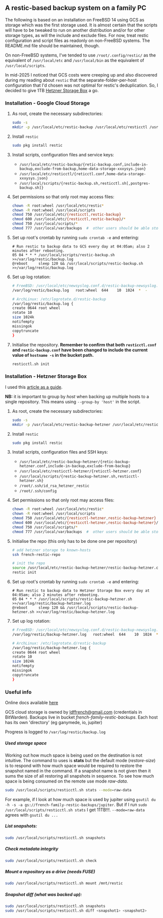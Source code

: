 ## A restic-based backup system on a family PC

The following is based on an installation on FreeBSD 14 using GCS as storage which was the first storage used.  It is almost certain that the scripts will have to be tweaked to run on another distribution and/or for other storage types, as will the include and exclude files.  For now, treat restic configuration and script files as readonly on non-FreeBSD systems.  The README.md file should be maintained, though.

On non-FreeBSD systems, I've tended to use `/root/.config/restic/` as the equivalent of `/usr/local/etc` and `/usr/local/bin` as the equivalent of `/usr/local/scripts`.

In mid-2025 I noticed that GCS costs were creeping up and also discovered during my reading about `restic` that the separate-folder-per-host configuration that I'd chosen was not optimal for restic's deduplication. So, I decided to give 1TB [Hetzner Storage Box](https://console.hetzner.com/projects/11407998/storage-boxes/461530/overview) a go.

### Installation - Google Cloud Storage
1. As root, create the necessary subdirectories:

    ```bash
    sudo -s
    mkdir -p /usr/local/etc/restic-backup /usr/local/etc/resticctl /usr/local/scripts /usr/local/var/backups /var/log/restic
    ```
2. Install `restic`

    ```bash
    sudo pkg install restic
    ```
3. Install scripts, configuration files and service keys:
   - `/usr/local/etc/restic-backup/{retic-backup.conf,include-in-backup,exclude-from-backup,home-data-storage-xxxysys.json}`
   - `/usr/local/etc/resticctl/{reticctl.conf,home-data-storage-xxxysys.json}`
   - `/usr/local/scripts/{restic-backup.sh,resticctl.sh[,postgres-backup.sh]}`

4. Set permissions so that only root may access files:

    ```bash
    chown -R root:wheel /usr/local/etc/restic*
    chown -R root:wheel /usr/local/scripts
    chmod 750 /usr/local/etc/{resticctl,restic-backup}
    chmod 600 /usr/local/etc/{resticctl,restic-backup}/*
    chmod 750 /usr/local/scripts/*
    chmod 777 /usr/local/var/backups  #  other users should be able store files in this catch-all backups directory (eg postgres)
    ```
5. Set up root's crontab by running `sudo crontab -e` and entering:

    ```
    # Run restic to backup data to GCS every day at 04:05am; also 2 minutes after rebooting.
    05 04 * * * /usr/local/scripts/restic-backup.sh >>/var/log/restic/backup.log
    @reboot     sleep 120 && /usr/local/scripts/restic-backup.sh >>/var/log/restic/backup.log
    ```
6. Set up log rotation:

    ```bash
    # FreeBSD: /usr/local/etc/newsyslog.conf.d/restic-backup-newsyslog.conf
    /var/log/restic/backup.log   root:wheel  644    10  1024  *  -
    
    # ArchLinux: /etc/logrotate.d/restic-backup
    /var/log/restic/backup.log {
    create 0644 root wheel
    rotate 10
    size 1024k
    notifempty
    missingok
    copytruncate
    }
    ```
    
7. Initialise the repository.  **Remember to confirm that both `resticctl.conf` and `restic-backup.conf` have been changed to include the current value of `hostname -s` in the bucket path.**

    ```bash
    resticctl.sh init
    ```

### Installation - Hetzner Storage Box

I used this [article as a guide](https://glueck.dev/blog/using-restic-on-windows-to-backup-to-a-hetzner-storage-box).

**NB:** it is important to group by _host_ when backing up multiple hosts to a single repository.  This means using `--group-by 'host'` in the script.

1. As root, create the necessary subdirectories:

    ```bash
    sudo -s
    mkdir -p /usr/local/etc/restic-backup-hetzner /usr/local/etc/resticctl-hetzner /usr/local/scripts /usr/local/var/backups /var/log/restic
    ```
2. Install `restic`

    ```bash
    sudo pkg install restic
    ```
3. Install scripts, configuration files and SSH keys: 
   - `/usr/local/etc/restic-backup-hetzner/{retic-backup-hetzner.conf,include-in-backup,exclude-from-backup}`
   - `/usr/local/etc/resticctl-hetzner/{reticctl-hetzner.conf}`
   - `/usr/local/scripts/{restic-backup-hetzner.sh,resticctl-hetzner.sh}`
   - `/root/.ssh/id_rsa_hetzner_restic`
   - `/root/.ssh/config`

4. Set permissions so that only root may access files:

    ```bash
    chown -R root:wheel /usr/local/etc/restic*
    chown -R root:wheel /usr/local/scripts
    chmod 750 /usr/local/etc/{resticctl-hetzner,restic-backup-hetzner}
    chmod 600 /usr/local/etc/{resticctl-hetzner,restic-backup-hetzner}/*
    chmod 750 /usr/local/scripts/*
    chmod 777 /usr/local/var/backups  #  other users should be able store files in this catch-all backups directory (eg postgres)
    ```
    
5. Initialise the repo (this only has to be done one per repository)

    ```bash
    # add hetzner storage to known-hosts
    ssh french-restic-repo
    
    # init the repo 
    source /usr/local/etc/restic-backup-hetzner/restic-backup-hetzner.conf
    restic init
    ```

6. Set up root's crontab by running `sudo crontab -e` and entering:

    ```
    # Run restic to backup data to Hetzner Storage Box every day at 04:05am; also 2 minutes after rebooting.
    05 04 * * * /usr/local/scripts/restic-backup-hetzner.sh >>/var/log/restic/backup-hetzner.log
    @reboot     sleep 120 && /usr/local/scripts/restic-backup-hetzner.sh >>/var/log/restic/backup-hetzner.log
    ```
7. Set up log rotation:

    ```bash
    # FreeBSD: /usr/local/etc/newsyslog.conf.d/restic-backup-newsyslog.conf
    /var/log/restic/backup-hetzner.log   root:wheel  644    10  1024  *  -
    
    # ArchLinux: /etc/logrotate.d/restic-backup
    /var/log/restic/backup-hetzner.log {
    create 0644 root wheel
    rotate 10
    size 1024k
    notifempty
    missingok
    copytruncate
    }
    ```

### Useful  info

Online docs available [here](https://restic.readthedocs.io/en/stable/010_introduction.html)

GCS cloud storage is owned by ldffrench@gmail.com (credentials in BitWarden).  Backups live in bucket *french-family-restic-backups*.  Each host has its own 'directory' (eg ganymede, io, jupiter)

Progress is logged to `/var/log/restic/backup.log`

##### Used storage space

Working out how much space is being used on the destination is not intuitive.  The command to uses is **stats** but the default mode (*restore-size*) is to respond with how much space would be required to restore the snapshot named in the command.  If a snapshot name is not given then it sums the size of all restoring all snapshots in sequence.  To see how much space is being consumed on the remote use mode *raw-data*.

```bash
sudo /usr/local/scripts/resticctl.sh stats --mode=raw-data
```
For example, if I look at how much space is used by jupiter using `gsutil du -h -s -a gs://french-family-restic-backups/jupiter`.  But if I run `sudo /usr/local/scripts/resticctl.sh stats` I get 11TB!!!.  `--mode=raw-data` agrees with `gsutil du ...` 

##### List snapshots:

```bash
sudo /usr/local/scripts/resticctl.sh snapshots
``` 

##### Check metadata integrity

```bash
sudo /usr/local/scripts/resticctl.sh check 
```

##### Mount a repository as a drive (needs FUSE)

```bash
sudo /usr/local/scripts/resticctl.sh mount /mnt/restic
```

##### Snapshot diff (what was backed up):

```bash
sudo /usr/local/scripts/resticctl.sh snapshots
sudo /usr/local/scripts/resticctl.sh diff <snapshot1> <snapshot2> 
``` 
